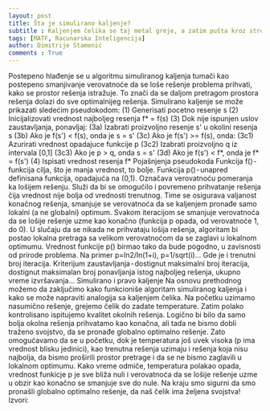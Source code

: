 ```yaml
---
layout: post
title: Šta je simulirano kaljenje?
subtitle : Kaljenjem čelika se taj metal greje, a zatim pušta kroz strogo kontrolisani proces postepenog hlađenja, čime se on oplemenjuje i čini se čvršćim. Sličan princip se može primeniti i na optimizaciju algoritama!
tags: [MATF, Racunarska Inteligencija]
author: Dimitrije Stamenić
comments : True
---
```


Postepeno hlađenje se u algoritmu simuliranog kaljenja tumači kao postepeno smanjivanje verovatnoće da se loše rešenje problema prihvati, kako se prostor rešenja istražuje. To znači da se daljom pretragom prostora rešenja dolazi do sve optimalnijeg rešenja.
Simulirano kaljenje se može prikazati sledećim pseudokodom:
(1) Generisati pocetno resenje s
(2) Inicijalizovati vrednost najboljeg resenja f* = f(s)
(3) Dok nije ispunjen uslov zaustavljanja, ponavljaj:
    (3a) Izabrati proizvoljno resenje s' u okolini resenja s
    (3b) Ako je f(s') < f(s), onda je s = s'
    (3c) Ako je f(s') >= f(s), onda:
        (3c1) Azurirati vrednost opadajuce funkcije p
        (3c2) Izabrati proizvoljno q iz intervala [0,1]
        (3c3) Ako je p > q, onda s = s'
    (3d) Ako je  f(s') < f*, onda je f* = f(s')
(4) Ispisati vrednost resenja f*
Pojašnjenja pseudokoda
Funkcija f() - funkcija cilja, što je manja vrednost, to bolje.
Funkcija p() - unapred definisana funkcija, opadajuća na (0,1). Označava verovatnoću pomeranja ka lošijem rešenju. Služi da bi se omogućilo i povremeno prihvatanje rešenja čija vrednost nije bolja od vrednosti trenutnog. Time se osigurava valjanost konačnog rešenja, smanjuje se verovatnoća da se kaljenjem pronađe samo lokalni (a ne globalni) optimum. Svakom iteracijom se smanjuje verovatnoća da se lošije rešenje uzme kao konačno (funkcija p opada, od verovatnoće 1, do 0). U slučaju da se nikada ne prihvataju lošija rešenja, algoritam bi postao lokalna pretraga sa velikom verovatnoćom da se zaglavi u lokalnom optimumu.
Vrednost funkcije p() birmao tako da bude pogodno, u zavisnosti od prirode problema. Na primer p=ln⁡2/ln⁡(1+i), p=1/sqrt(i)… Gde je i trenutni broj iteracija.
Kriterijum zaustavljanja - dostignut maksimalni broj iteracija, dostignut maksimalan broj ponavljanja istog najboljeg rešenja, ukupno vreme izvršavanja…
Simulirano i pravo kaljenje
Na osnovu prethodnog možemo da zaključimo kako funkcioniše algoritam simuliranog kaljenja i kako se može napraviti analogija sa kaljenjem čelika.
Na početku uzimamo nasumično rešenje, grejemo čelik do zadate temperature. Zatim polako kontrolisano ispitujemo kvalitet okolnih rešenja.
Logično bi bilo da samo bolja okolna rešenja prihvatamo kao konačna, ali tada ne bismo dobli traženo svojstvo, da se pronađe globalno optimalno rešenje.
Zato omogućavamo da se u početku, dok je temperatura još uvek visoka (p ima vrednost blisku jedinici), kao trenutna rešenja uzimaju i rešenja koja nisu najbolja, da bismo proširili prostor pretrage i da se ne bismo zaglavili u lokalnom optimumu.
Kako vreme odmiče, temperatura polakao opada, vrednost funkicje p je sve bliža nuli i verovatnoća da se lošije rešenje uzme u obzir kao konačno se smanjuje sve do nule.
Na kraju smo sigurni da smo pronašli globalno optimalno rešenje, da naš čelik ima željena svojstva!
Izvori:
